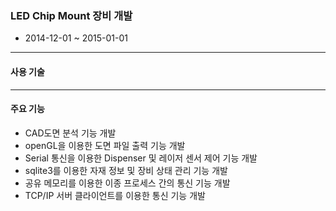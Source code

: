 ### LED Chip Mount 장비 개발
- 2014-12-01 ~ 2015-01-01

---

#### 사용 기술

---

#### 주요 기능
- CAD도면 분석 기능 개발
- openGL을 이용한 도면 파일 출력 기능 개발
- Serial 통신을 이용한 Dispenser 및 레이저 센서 제어 기능 개발
- sqlite3를 이용한 자재 정보 및 장비 상태 관리 기능 개발
- 공유 메모리를 이용한 이종 프로세스 간의 통신 기능 개발
- TCP/IP 서버 클라이언트를 이용한 통신 기능 개발


